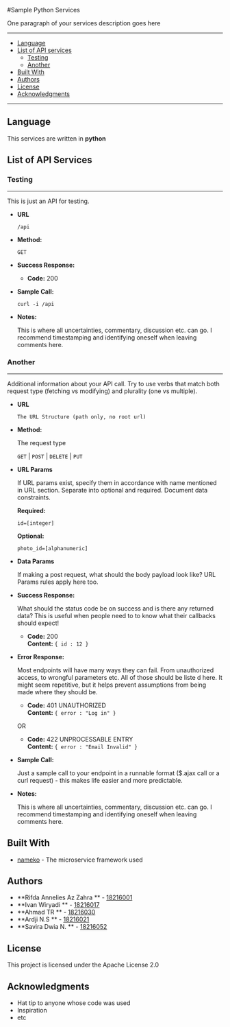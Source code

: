#Sample Python Services

One paragraph of your services description goes here

---

* [Language](#language)
* [List of API services](#list-of-api-services)
  - [Testing](#testing)
  - [Another](#another)
* [Built With](#built-with)
* [Authors](#authors)
* [License](#license)
* [Acknowledgments](#acknowledgments)

---

## Language

This services are written in **python**

## List of API Services

### **Testing**

---

This is just an API for testing.

* **URL**

  ```
  /api
  ```

* **Method:**

  `GET`
  
* **Success Response:**

  * **Code:** 200 <br />

* **Sample Call:**

  ```
  curl -i /api
  ```

* **Notes:**

  This is where all uncertainties, commentary, discussion etc. can go. I recommend timestamping and identifying oneself when leaving comments here.

### **Another**

---

Additional information about your API call. Try to use verbs that match both request type (fetching vs modifying) and plurality (one vs multiple).

* **URL**

  ```
  The URL Structure (path only, no root url)
  ```

* **Method:**
  
  The request type

  `GET` | `POST` | `DELETE` | `PUT`
  
* **URL Params**

  If URL params exist, specify them in accordance with name mentioned in URL section. Separate into optional and required. Document data constraints.

   **Required:**
 
   `id=[integer]`

   **Optional:**
 
   `photo_id=[alphanumeric]`

* **Data Params**

  If making a post request, what should the body payload look like? URL Params rules apply here too.

* **Success Response:**
  
  What should the status code be on success and is there any returned data? This is useful when people need to to know what their callbacks should expect!

  * **Code:** 200 <br />
    **Content:** `{ id : 12 }`
 
* **Error Response:**

  Most endpoints will have many ways they can fail. From unauthorized access, to wrongful parameters etc. All of those should be liste d here. It might seem repetitive, but it helps prevent assumptions from being made where they should be.

  * **Code:** 401 UNAUTHORIZED <br />
    **Content:** `{ error : "Log in" }`

  OR

  * **Code:** 422 UNPROCESSABLE ENTRY <br />
    **Content:** `{ error : "Email Invalid" }`

* **Sample Call:**

  Just a sample call to your endpoint in a runnable format ($.ajax call or a curl request) - this makes life easier and more predictable.

* **Notes:**

  This is where all uncertainties, commentary, discussion etc. can go. I recommend timestamping and identifying oneself when leaving comments here.

## Built With

* [nameko](https://www.nameko.io/) - The microservice framework used

## Authors

* **Rifda Annelies Az Zahra ** - [18216001](http://178.128.104.74:9000/18216001)
* **Ivan Wiryadi ** - [18216017](http://178.128.104.74:9000/18216017)
* **Ahmad TR ** - [18216030](http://178.128.104.74:9000/18216030)
* **Ardji N.S ** - [18216021](http://178.128.104.74:9000/18216021)
* **Savira Dwia N. ** - [18216052](http://178.128.104.74:9000/18216052)

## License

This project is licensed under the Apache License 2.0

## Acknowledgments

* Hat tip to anyone whose code was used
* Inspiration
* etc


